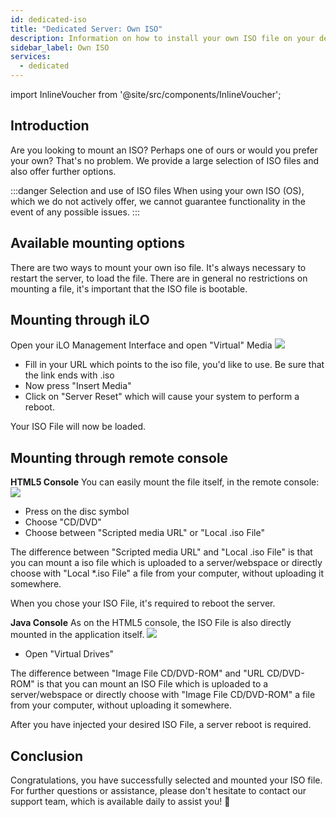 ```yaml
---
id: dedicated-iso
title: "Dedicated Server: Own ISO"
description: Information on how to install your own ISO file on your dedicated server from ZAP-Hosting 
sidebar_label: Own ISO
services:
  - dedicated
---
```




import InlineVoucher from '@site/src/components/InlineVoucher';

## Introduction
Are you looking to mount an ISO? Perhaps one of ours or would you prefer your own? That's no problem. We provide a large selection of ISO files and also offer further options. 

:::danger Selection and use of ISO files
When using your own ISO (OS), which we do not actively offer, we cannot guarantee functionality in the event of any possible issues. 
:::

<InlineVoucher />

## Available mounting options
There are two ways to mount your own iso file. It's always necessary to restart the server, to load the file. There are in general no restrictions on mounting a file, it's important that the ISO file is bootable.

## Mounting through iLO
Open your iLO Management Interface and open "Virtual" Media
![](https://screensaver01.zap-hosting.com/index.php/s/myWMSi3GgyLBHXR/preview)

* Fill in your URL which points to the iso file, you'd like to use. Be sure that the link ends with .iso
* Now press "Insert Media"
* Click on "Server Reset" which will cause your system to perform a reboot.

Your ISO File will now be loaded.

## Mounting through remote console

**HTML5 Console**
You can easily mount the file itself, in the remote console:
![](https://screensaver01.zap-hosting.com/index.php/s/x4EDgLZ3e3B6MMC/preview)

* Press on the disc symbol
* Choose "CD/DVD"
* Choose between "Scripted media URL" or "Local .iso File"

The difference between "Scripted media URL" and "Local .iso File" is that you can mount a iso file which is uploaded to a server/webspace or directly choose with "Local *.iso File" a file from your computer, without uploading it somewhere.

When you chose your ISO File, it's required to reboot the server.


**Java Console**
As on the HTML5 console, the ISO File is also directly mounted in the application itself.
![](https://screensaver01.zap-hosting.com/index.php/s/2CdR5d5AcsG7YdH/preview)

* Open "Virtual Drives"

The difference between "Image File CD/DVD-ROM" and "URL CD/DVD-ROM" is that you can mount an ISO File which is uploaded to a server/webspace or directly choose with "Image File CD/DVD-ROM" a file from your computer, without uploading it somewhere.

After you have injected your desired ISO File, a server reboot is required.


## Conclusion
Congratulations, you have successfully selected and mounted your ISO file. For further questions or assistance, please don't hesitate to contact our support team, which is available daily to assist you! 🙂

<InlineVoucher />
